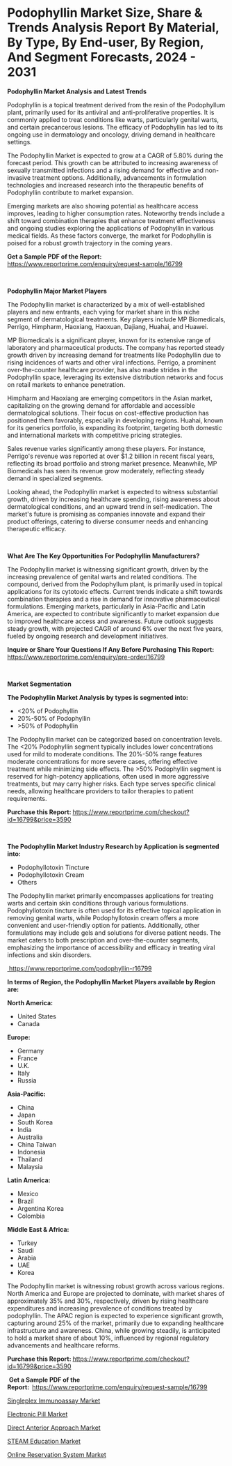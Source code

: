 <p><h1>Podophyllin Market Size, Share & Trends Analysis Report By Material, By Type, By End-user, By Region, And Segment Forecasts, 2024 - 2031</h1></p><p><strong>Podophyllin Market Analysis and Latest Trends</strong></p>
<p><p>Podophyllin is a topical treatment derived from the resin of the Podophyllum plant, primarily used for its antiviral and anti-proliferative properties. It is commonly applied to treat conditions like warts, particularly genital warts, and certain precancerous lesions. The efficacy of Podophyllin has led to its ongoing use in dermatology and oncology, driving demand in healthcare settings.</p><p>The Podophyllin Market is expected to grow at a CAGR of 5.80% during the forecast period. This growth can be attributed to increasing awareness of sexually transmitted infections and a rising demand for effective and non-invasive treatment options. Additionally, advancements in formulation technologies and increased research into the therapeutic benefits of Podophyllin contribute to market expansion. </p><p>Emerging markets are also showing potential as healthcare access improves, leading to higher consumption rates. Noteworthy trends include a shift toward combination therapies that enhance treatment effectiveness and ongoing studies exploring the applications of Podophyllin in various medical fields. As these factors converge, the market for Podophyllin is poised for a robust growth trajectory in the coming years.</p></p>
<p><strong>Get a Sample PDF of the Report:&nbsp;</strong> <a href="https://www.reportprime.com/enquiry/request-sample/16799?utm_campaign=1864&utm_medium=2&utm_source=Github&utm_content=ia&utm_term=24112024&utm_id=podophyllin">https://www.reportprime.com/enquiry/request-sample/16799</a></p>
<p>&nbsp;</p>
<p><strong>Podophyllin Major Market Players</strong></p>
<p><p>The Podophyllin market is characterized by a mix of well-established players and new entrants, each vying for market share in this niche segment of dermatological treatments. Key players include MP Biomedicals, Perrigo, Himpharm, Haoxiang, Haoxuan, Dajiang, Huahai, and Huawei.</p><p>MP Biomedicals is a significant player, known for its extensive range of laboratory and pharmaceutical products. The company has reported steady growth driven by increasing demand for treatments like Podophyllin due to rising incidences of warts and other viral infections. Perrigo, a prominent over-the-counter healthcare provider, has also made strides in the Podophyllin space, leveraging its extensive distribution networks and focus on retail markets to enhance penetration.</p><p>Himpharm and Haoxiang are emerging competitors in the Asian market, capitalizing on the growing demand for affordable and accessible dermatological solutions. Their focus on cost-effective production has positioned them favorably, especially in developing regions. Huahai, known for its generics portfolio, is expanding its footprint, targeting both domestic and international markets with competitive pricing strategies.</p><p>Sales revenue varies significantly among these players. For instance, Perrigo's revenue was reported at over $1.2 billion in recent fiscal years, reflecting its broad portfolio and strong market presence. Meanwhile, MP Biomedicals has seen its revenue grow moderately, reflecting steady demand in specialized segments.</p><p>Looking ahead, the Podophyllin market is expected to witness substantial growth, driven by increasing healthcare spending, rising awareness about dermatological conditions, and an upward trend in self-medication. The market's future is promising as companies innovate and expand their product offerings, catering to diverse consumer needs and enhancing therapeutic efficacy.</p></p>
<p>&nbsp;</p>
<p><strong>What Are The Key Opportunities For Podophyllin Manufacturers?</strong></p>
<p><p>The Podophyllin market is witnessing significant growth, driven by the increasing prevalence of genital warts and related conditions. The compound, derived from the Podophyllum plant, is primarily used in topical applications for its cytotoxic effects. Current trends indicate a shift towards combination therapies and a rise in demand for innovative pharmaceutical formulations. Emerging markets, particularly in Asia-Pacific and Latin America, are expected to contribute significantly to market expansion due to improved healthcare access and awareness. Future outlook suggests steady growth, with projected CAGR of around 6% over the next five years, fueled by ongoing research and development initiatives.</p></p>
<p><strong>Inquire or Share Your Questions If Any Before Purchasing This Report:</strong> <a href="https://www.reportprime.com/enquiry/pre-order/16799?utm_campaign=1864&utm_medium=2&utm_source=Github&utm_content=ia&utm_term=24112024&utm_id=podophyllin">https://www.reportprime.com/enquiry/pre-order/16799</a></p>
<p>&nbsp;</p>
<p><strong>Market Segmentation</strong></p>
<p><strong>The Podophyllin Market Analysis by types is segmented into:</strong></p>
<p><ul><li><20% of Podophyllin</li><li>20%-50% of Podophyllin</li><li>>50% of Podophyllin</li></ul></p>
<p><p>The Podophyllin market can be categorized based on concentration levels. The <20% Podophyllin segment typically includes lower concentrations used for mild to moderate conditions. The 20%-50% range features moderate concentrations for more severe cases, offering effective treatment while minimizing side effects. The >50% Podophyllin segment is reserved for high-potency applications, often used in more aggressive treatments, but may carry higher risks. Each type serves specific clinical needs, allowing healthcare providers to tailor therapies to patient requirements.</p></p>
<p><strong>Purchase this Report:&nbsp;</strong><a href="https://www.reportprime.com/checkout?id=16799&price=3590&utm_campaign=1864&utm_medium=2&utm_source=Github&utm_content=ia&utm_term=24112024&utm_id=podophyllin">https://www.reportprime.com/checkout?id=16799&price=3590</a></p>
<p>&nbsp;</p>
<p><strong>The Podophyllin Market Industry Research by Application is segmented into:</strong></p>
<p><ul><li>Podophyllotoxin Tincture</li><li>Podophyllotoxin Cream</li><li>Others</li></ul></p>
<p><p>The Podophyllin market primarily encompasses applications for treating warts and certain skin conditions through various formulations. Podophyllotoxin tincture is often used for its effective topical application in removing genital warts, while Podophyllotoxin cream offers a more convenient and user-friendly option for patients. Additionally, other formulations may include gels and solutions for diverse patient needs. The market caters to both prescription and over-the-counter segments, emphasizing the importance of accessibility and efficacy in treating viral infections and skin disorders.</p></p>
<p><a href="https://www.reportprime.com/podophyllin-r16799?utm_campaign=1864&utm_medium=2&utm_source=Github&utm_content=ia&utm_term=24112024&utm_id=podophyllin">&nbsp;https://www.reportprime.com/podophyllin-r16799</a></p>
<p><strong>In terms of Region, the Podophyllin Market Players available by Region are:</strong></p>
<p>
    <p> <strong> North America: </strong>
        <ul>
            <li>United States</li>
            <li>Canada</li>
        </ul>
        </p> 
    <p> <strong> Europe: </strong>
        <ul>
            <li>Germany</li>
            <li>France</li>
            <li>U.K.</li>
            <li>Italy</li>
            <li>Russia</li>
        </ul>
        </p> 
    <p> <strong> Asia-Pacific: </strong>
        <ul>
            <li>China</li>
            <li>Japan</li>
            <li>South Korea</li>
            <li>India</li>
            <li>Australia</li>
            <li>China Taiwan</li>
            <li>Indonesia</li>
            <li>Thailand</li>
            <li>Malaysia</li>
        </ul>
        </p> 
    <p> <strong> Latin America: </strong>
        <ul>
            <li>Mexico</li>
            <li>Brazil</li>
            <li>Argentina Korea</li>
            <li>Colombia</li>
        </ul>
        </p> 
    <p> <strong> Middle East & Africa: </strong>
        <ul>
            <li>Turkey</li>
            <li>Saudi</li>
            <li>Arabia</li>
            <li>UAE</li>
            <li>Korea</li>
        </ul>
    </p>
    </p>
<p><p>The Podophyllin market is witnessing robust growth across various regions. North America and Europe are projected to dominate, with market shares of approximately 35% and 30%, respectively, driven by rising healthcare expenditures and increasing prevalence of conditions treated by podophyllin. The APAC region is expected to experience significant growth, capturing around 25% of the market, primarily due to expanding healthcare infrastructure and awareness. China, while growing steadily, is anticipated to hold a market share of about 10%, influenced by regional regulatory advancements and healthcare reforms.</p></p>
<p><strong>Purchase this Report: </strong><a href="https://www.reportprime.com/checkout?id=16799&price=3590&utm_campaign=1864&utm_medium=2&utm_source=Github&utm_content=ia&utm_term=24112024&utm_id=podophyllin">https://www.reportprime.com/checkout?id=16799&price=3590</a></p>
<p>&nbsp;<strong>Get a Sample PDF of the Report:&nbsp;&nbsp;</strong><a href="https://www.reportprime.com/enquiry/request-sample/16799?utm_campaign=1864&utm_medium=2&utm_source=Github&utm_content=ia&utm_term=24112024&utm_id=podophyllin">https://www.reportprime.com/enquiry/request-sample/16799</a></p>
<p><strong></strong></p>
<p><p><a href="https://www.linkedin.com/pulse/projecting-growth-trajectory-singleplex-immunoassay-market-jiyde?utm_campaign=1864&utm_medium=2&utm_source=Github&utm_content=ia&utm_term=24112024&utm_id=podophyllin">Singleplex Immunoassay Market</a></p><p><a href="https://www.linkedin.com/pulse/explosive-growth-electronic-pill-market-global-opportunities-orqfe?utm_campaign=1864&utm_medium=2&utm_source=Github&utm_content=ia&utm_term=24112024&utm_id=podophyllin">Electronic Pill Market</a></p><p><a href="https://www.linkedin.com/pulse/direct-anterior-approach-market-forecast-insights-growth-factors-6llre?utm_campaign=1864&utm_medium=2&utm_source=Github&utm_content=ia&utm_term=24112024&utm_id=podophyllin">Direct Anterior Approach Market</a></p><p><a href="https://issuu.com/reportprime-2/docs/steam-education-market-size-2030.pp_e62dc541c85b9b?utm_campaign=1864&utm_medium=2&utm_source=Github&utm_content=ia&utm_term=24112024&utm_id=podophyllin">STEAM Education Market</a></p><p><a href="https://issuu.com/reportprime-2/docs/online-reservation-system-market-si_7c4e3bdf2116a5?utm_campaign=1864&utm_medium=2&utm_source=Github&utm_content=ia&utm_term=24112024&utm_id=podophyllin">Online Reservation System Market</a></p></p>